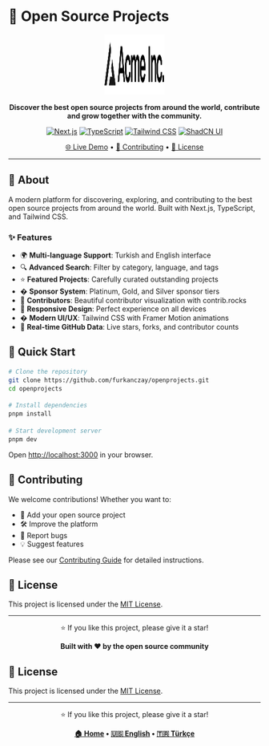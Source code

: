 # 🚀 Open Source Projects

<div align="center">
  <img src="./public/placeholder-logo.svg" alt="Open Source Projects" width="120" height="120" />
  
  **Discover the best open source projects from around the world, contribute and grow together with the community.**

[![Next.js](https://img.shields.io/badge/Next.js-000000?style=for-the-badge&logo=nextdotjs&logoColor=white)](https://nextjs.org)
[![TypeScript](https://img.shields.io/badge/TypeScript-007ACC?style=for-the-badge&logo=typescript&logoColor=white)](https://typescriptlang.org)
[![Tailwind CSS](https://img.shields.io/badge/Tailwind_CSS-38B2AC?style=for-the-badge&logo=tailwind-css&logoColor=white)](https://tailwindcss.com)
[![ShadCN UI](https://img.shields.io/badge/shadcn%2Fui-000?logo=shadcnui&logoColor=fff&style=for-the-badge)](https://ui.shadcn.com)

[🌐 Live Demo](https://openprojects.dev) • [🤝 Contributing](./CONTRIBUTING.md) • [📄 License](./LICENSE)

</div>

---

## 📖 About

A modern platform for discovering, exploring, and contributing to the best open source projects from around the world. Built with Next.js, TypeScript, and Tailwind CSS.

### ✨ Features

- 🌍 **Multi-language Support**: Turkish and English interface
- 🔍 **Advanced Search**: Filter by category, language, and tags
- ⭐ **Featured Projects**: Carefully curated outstanding projects
- � **Sponsor System**: Platinum, Gold, and Silver sponsor tiers
- 👥 **Contributors**: Beautiful contributor visualization with contrib.rocks
- 📱 **Responsive Design**: Perfect experience on all devices
- � **Modern UI/UX**: Tailwind CSS with Framer Motion animations
- 🔄 **Real-time GitHub Data**: Live stars, forks, and contributor counts

## 🚀 Quick Start

```bash
# Clone the repository
git clone https://github.com/furkanczay/openprojects.git
cd openprojects

# Install dependencies
pnpm install

# Start development server
pnpm dev
```

Open [http://localhost:3000](http://localhost:3000) in your browser.

## 🤝 Contributing

We welcome contributions! Whether you want to:

- 📝 Add your open source project
- 🛠️ Improve the platform
- 🐛 Report bugs
- 💡 Suggest features

Please see our [Contributing Guide](./CONTRIBUTING.md) for detailed instructions.

## 📄 License

This project is licensed under the [MIT License](./LICENSE).

---

<div align="center">
  <p>⭐ If you like this project, please give it a star!</p>
  
  **Built with ❤️ by the open source community**
</div>

## 📄 License

This project is licensed under the [MIT License](./LICENSE).

---

<div align="center">
  <p>⭐ If you like this project, please give it a star!</p>
  
  **[🏠 Home](https://openprojects.dev) • [🇺🇸 English](./.github/README_EN.md) • [🇹🇷 Türkçe](./.github/README_TR.md)**
</div>
